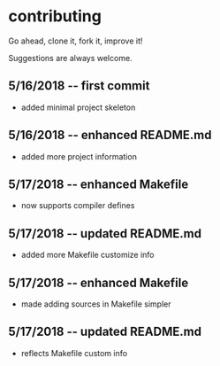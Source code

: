 # contributing

Go ahead, clone it, fork it, improve it!

Suggestions are always welcome.

## 5/16/2018 -- first commit
- added minimal project skeleton
## 5/16/2018 -- enhanced README.md
- added more project information
## 5/17/2018 -- enhanced Makefile
- now supports compiler defines
## 5/17/2018 -- updated README.md
- added more Makefile customize info
## 5/17/2018 -- enhanced Makefile
- made adding sources in Makefile simpler
## 5/17/2018 -- updated README.md
- reflects Makefile custom info
